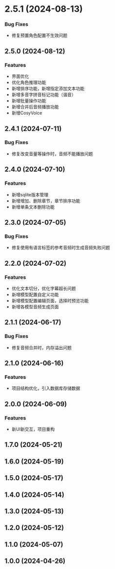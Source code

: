# 2.5.1 (2024-08-13)

### Bug Fixes

- 修复预置角色配置不生效问题

## 2.5.0 (2024-08-12)

### Features

- 界面优化
- 优化角色推理功能
- 新增排序功能，新增指定添加文本功能
- 新增多音字拼音标记功能（谐音）
- 新增批量操作功能
- 新增合并后音频播放功能
- 新增CosyVoice

## 2.4.1 (2024-07-11)

### Bug Fixes

- 修复改变音量等操作时，音频不能播放问题

## 2.4.0 (2024-07-10)

### Features

- 新增sqlite版本管理
- 新增增加、删除章节，章节排序功能
- 新增单条文本删除功能

## 2.3.0 (2024-07-05)

### Bug Fixes

- 修复使用有语言标签的参考音频时生成音频失败问题

## 2.2.0 (2024-07-02)

### Features

- 优化文本切分，优化字幕超长问题
- 新增模型配置自定义功能
- 新增模型配置编辑页面，选择时预览功能
- 新增各模型音频生成页面

## 2.1.1 (2024-06-17)

### Bug Fixes

- 修复音频合并时，内存溢出问题

## 2.1.0 (2024-06-16)

### Features

- 项目结构优化，引入数据库存储数据

## 2.0.0 (2024-06-09)

### Features

- 新UI新交互，项目重构

## 1.7.0 (2024-05-21)

## 1.6.0 (2024-05-19)

## 1.5.0 (2024-05-17)

## 1.4.0 (2024-05-14)

## 1.3.0 (2024-05-13)

## 1.2.0 (2024-05-12)

## 1.1.0 (2024-05-07)

## 1.0.0 (2024-04-26)
